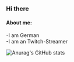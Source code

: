 ### Hi there

#### About me:
-I am German  
-I am an Twitch-Streamer  
 

![Anurag's GitHub stats](https://github-readme-stats.vercel.app/api?username=CuzImBisonratte&show_icons=true&title_color=4cc28d&&text_color=4cc28d&bg_color=000000)
